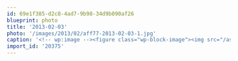 ```yaml
---
id: 69e1f385-d2c8-4ad7-9b98-34d9b090af26
blueprint: photo
title: '2013-02-03'
photo: '/images/2013/02/aff77-2013-02-03-1.jpg'
caption: '<!-- wp:image --><figure class="wp-block-image"><img src="/assets/images/2013/02/aff77-2013-02-03-1.jpg" /></figure><!-- /wp:image --><!-- wp:paragraph --><p>Similkameen valley</p><!-- /wp:paragraph -->'
import_id: '20375'
---
```

